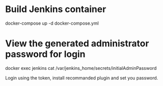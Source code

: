 # Build Jenkins container
docker-compose up -d docker-compose.yml

# View the generated administrator password for login
docker exec jenkins cat /var/jenkins_home/secrets/initialAdminPassword

Login using the token, install recommanded plugin and set you password.
